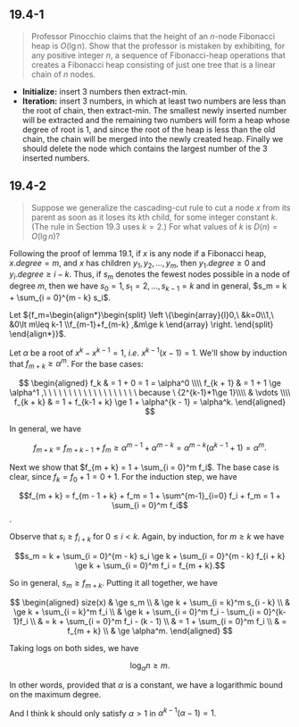 ## 19.4-1

> Professor Pinocchio claims that the height of an $n$-node Fibonacci heap is $O(\lg n)$. Show that the professor is mistaken by exhibiting, for any positive integer $n$, a sequence of Fibonacci-heap operations that creates a Fibonacci heap consisting of just one tree that is a linear chain of $n$ nodes.

- **Initialize:** insert $3$ numbers then extract-min.
- **Iteration:** insert $3$ numbers, in which at least two numbers are less than the root of chain, then extract-min. The smallest newly inserted number will be extracted and the remaining two numbers will form a heap whose degree of root is $1$, and since the root of the heap is less than the old chain, the chain will be merged into the newly created heap. Finally we should delete the node which contains the largest number of the 3 inserted numbers.



## 19.4-2

> Suppose we generalize the cascading-cut rule to cut a node $x$ from its parent as soon as it loses its $k$th child, for some integer constant $k$. (The rule in Section 19.3 uses $k = 2$.) For what values of $k$ is $D(n) = O(\lg n)$?

Following the proof of lemma 19.1, if $x$ is any node if a Fibonacci heap, $x.degree = m$, and $x$ has children $y_1, y_2, \ldots, y_m$, then $y_1.degree \ge 0$ and $y_i.degree \ge i - k$. Thus, if $s_m$ denotes the fewest nodes possible in a node of degree $m$, then we have $s_0 = 1, s_1 = 2, \ldots, s_{k - 1} = k$ and in general, $s_m = k + \sum_{i = 0}^{m - k} s_i$.

Let ${f_m=\begin{align*}\begin{split} \left \{\begin{array}{l}0,\ &k=0\\1,\ &0\lt m\leq k-1 \\f_{m-1}+f_{m-k} ,&m\ge k \end{array} \right. \end{split} \end{align*}}$. 

Let $\alpha$ be a root of $x^k - x^{k - 1} = 1,\ i.e. \ x^{k-1}(x-1)=1$. We'll show by induction that $f_{m + k} \ge \alpha^m$. For the base cases:

$$
\begin{aligned}
      f_k & = 1 + 0 = 1 = \alpha^0 \\\\
	  f_{k + 1} & = 1 + 1 \ge \alpha^1 ,\ \ \  \ \ \ \ \ \ \ \ \  \ \ \ \  \ \ \ because \ {2^{k-1}*1\ge 1}\\\\
          & \vdots \\\\
f_{k + k} & = 1 + f_{k-1 + k} \ge 1 + \alpha^{k - 1} = \alpha^k.
\end{aligned}
$$

In general, we have

$$f_{m + k} = f_{m + k - 1} + f_m \ge \alpha^{m - 1} + \alpha^{m - k}  = \alpha^{m - k}(\alpha^{k - 1} + 1) = \alpha^m.$$

Next we show that $f_{m + k} = 1 + \sum_{i = 0}^m f_i$. The base case is clear, since $f_k = f_0 + 1 = 0 + 1$. For the induction step, we have

$$f_{m + k} = f_{m - 1 + k} + f_m = 1 + \sum^{m-1}_{i=0} f_i + f_m = 1 + \sum_{i = 0}^m f_i$$.

Observe that $s_i \ge f_{i + k}$ for $0 \le i < k$. Again, by induction, for $m \ge k$ we have

$$s_m = k + \sum_{i = 0}^{m - k} s_i \ge k + \sum_{i = 0}^{m - k} f_{i + k} \ge k + \sum_{i = 0}^m f_i = f_{m + k}.$$

So in general, $s_m \ge f_{m + k}$. Putting it all together, we have

$$
\begin{aligned}
size(x) & \ge s_m \\
        & \ge k + \sum_{i = k}^m s_{i - k} \\
        & \ge k + \sum_{i = k}^m f_i \\
        & \ge k + \sum_{i = 0}^m f_i - \sum_{i = 0}^{k-1}f_i \\
        & = k + \sum_{i = 0}^m f_i - (k - 1) \\
        & = 1 + \sum_{i = 0}^m f_i \\
        & = f_{m + k} \\
        & \ge \alpha^m.
\end{aligned}
$$

Taking logs on both sides, we have

$$\log_\alpha n \ge m.$$

In other words, provided that $\alpha$ is a constant, we have a logarithmic bound on the maximum degree.

And I think k should only satisfy $\alpha\gt 1$ in  $\alpha^{k-1}(\alpha-1)=1$.
